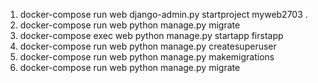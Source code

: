 1. docker-compose run  web django-admin.py startproject myweb2703 .
2. docker-compose run  web python manage.py migrate
3. docker-compose exec web python manage.py startapp firstapp 
4. docker-compose run  web python manage.py createsuperuser
5. docker-compose run  web python manage.py makemigrations
6. docker-compose run  web python manage.py migrate